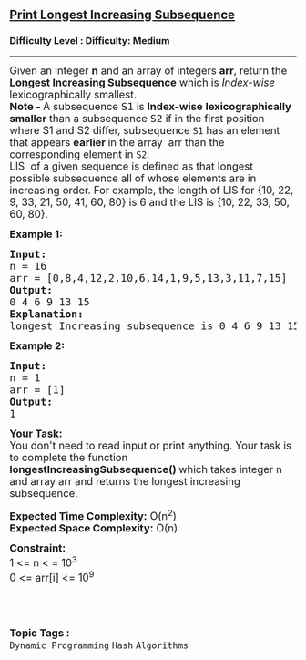 <h2><a href="https://www.geeksforgeeks.org/problems/printing-longest-increasing-subsequence/1">Print Longest Increasing Subsequence</a></h2><h3>Difficulty Level : Difficulty: Medium</h3><hr><div class="problems_problem_content__Xm_eO"><p><span style="font-size: 18px;">Given an integer <strong>n</strong> and an array of integers <strong>arr</strong>, return the <strong>Longest Increasing Subsequence</strong> which is <em>Index-wise</em> lexicographically smallest.<br><strong>Note -&nbsp;</strong>A subsequence&nbsp;<span style="font-family: monospace;">S1</span>&nbsp;is&nbsp;<strong>Index-wise</strong>&nbsp;<strong>lexicographically smaller</strong>&nbsp;than a subsequence&nbsp;<span style="font-family: monospace;">S2</span>&nbsp;if in the first position where S1 and S2 differ, sub<span style="font-family: 'andale mono', monospace;">seque</span>nce&nbsp;<code>S1</code>&nbsp;has an element that appears&nbsp;<strong>earlier </strong>in the array&nbsp; arr than the corresponding element in&nbsp;<code>S2</code>.<br>LIS&nbsp; of a given sequence is defined as that longest possible subsequence all of whose elements are in increasing order. For example, the length of LIS for {10, 22, 9, 33, 21, 50, 41, 60, 80} is 6 and the LIS is {10, 22, 33, 50, 60, 80}.&nbsp;</span></p>
<p><strong><span style="font-size: 18px;">Example 1:</span></strong></p>
<pre><span style="font-size: 18px;"><strong>Input:</strong>
n = 16
arr = [0,8,4,12,2,10,6,14,1,9,5,13,3,11,7,15]
<strong>Output:</strong>
0 4 6 9 13 15 
<strong>Explanation:</strong>
longest Increasing subsequence is 0 4 6 9 13 15  and the length of the longest increasing subsequence is 6.</span></pre>
<p><strong><span style="font-size: 18px;">Example 2:</span></strong></p>
<pre><strong><span style="font-size: 18px;">Input:</span></strong>
<span style="font-size: 18px;">n = 1
arr = [1]
<strong>Output:</strong>
1</span></pre>
<p><span style="font-size: 18px;"><strong>Your Task:</strong><br>You don't need to read input or print anything. Your task is to complete the function <strong>longestIncreasingSubsequence()&nbsp;</strong>which takes integer n and array arr&nbsp;and returns the longest increasing subsequence.</span></p>
<p><span style="font-size: 18px;"><strong>Expected Time Complexity:</strong> O(n<sup>2</sup>)<br><strong>Expected Space Complexity:</strong> O(n)</span></p>
<p><strong><span style="font-size: 18px;">Constraint:</span></strong><br><span style="font-size: 18px;">1 &lt;= n &lt; = 10<sup>3</sup><br>0 &lt;= arr[i] &lt;= 10<sup>9</sup></span></p>
<p>&nbsp;</p></div><br><p><span style=font-size:18px><strong>Topic Tags : </strong><br><code>Dynamic Programming</code>&nbsp;<code>Hash</code>&nbsp;<code>Algorithms</code>&nbsp;
